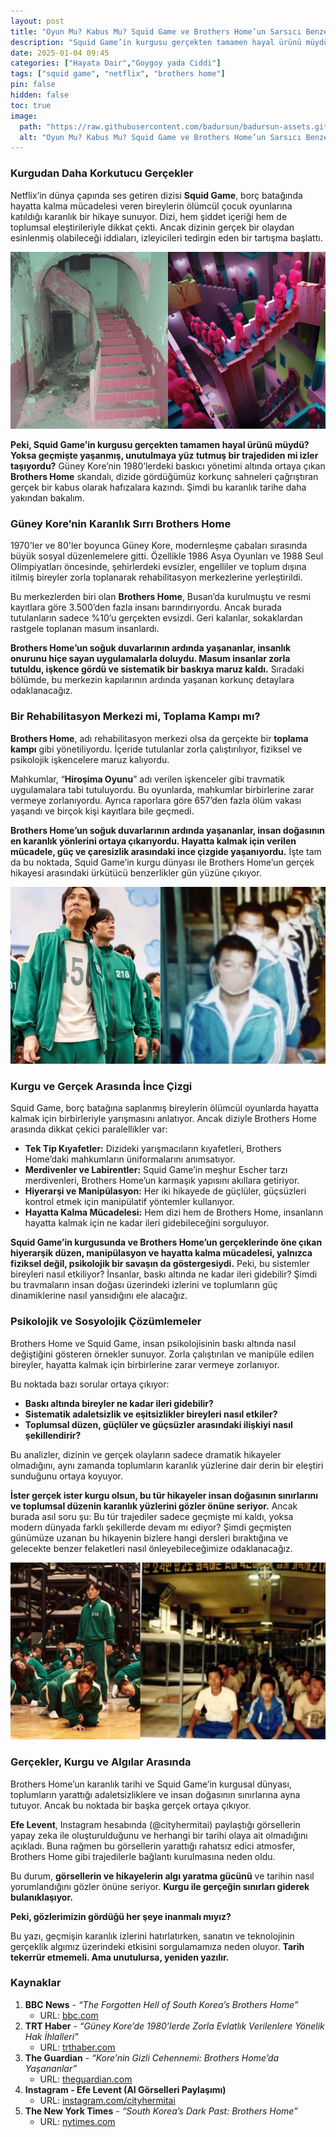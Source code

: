 ```yaml
---
layout: post
title: "Oyun Mu? Kabus Mu? Squid Game ve Brothers Home’un Sarsıcı Benzerlikleri"
description: "Squid Game’in kurgusu gerçekten tamamen hayal ürünü müydü? Yoksa geçmişte yaşanmış, unutulmaya yüz tutmuş bir trajediden mi izler taşıyordu?"
date: 2025-01-04 09:45
categories: ["Hayata Dair","Goygoy yada Ciddi"]
tags: ["squid game", "netflix", "brothers home"]
pin: false
hidden: false
toc: true
image:
  path: "https://raw.githubusercontent.com/badursun/badursun-assets.github.io/refs/heads/main/img/oyun-mu-kabus-mu-squid-game-ve-brothers-homeun-sarsici-benzerlikleri-677a596454e5c.webp"
  alt: "Oyun Mu? Kabus Mu? Squid Game ve Brothers Home’un Sarsıcı Benzerlikleri"
---
```


### Kurgudan Daha Korkutucu Gerçekler
Netflix’in dünya çapında ses getiren dizisi **Squid Game**, borç batağında hayatta kalma mücadelesi veren bireylerin ölümcül çocuk oyunlarına katıldığı karanlık bir hikaye sunuyor. Dizi, hem şiddet içeriği hem de toplumsal eleştirileriyle dikkat çekti. Ancak dizinin gerçek bir olaydan esinlenmiş olabileceği iddiaları, izleyicileri tedirgin eden bir tartışma başlattı.  

![Image](https://raw.githubusercontent.com/badursun/badursun-assets.github.io/refs/heads/main/img/squid-game-brothers-home-1-677a5adbc9f83.webp)

**Peki, Squid Game’in kurgusu gerçekten tamamen hayal ürünü müydü? Yoksa geçmişte yaşanmış, unutulmaya yüz tutmuş bir trajediden mi izler taşıyordu?** Güney Kore’nin 1980’lerdeki baskıcı yönetimi altında ortaya çıkan **Brothers Home** skandalı, dizide gördüğümüz korkunç sahneleri çağrıştıran gerçek bir kabus olarak hafızalara kazındı. Şimdi bu karanlık tarihe daha yakından bakalım.  

### Güney Kore’nin Karanlık Sırrı Brothers Home
1970'ler ve 80'ler boyunca Güney Kore, modernleşme çabaları sırasında büyük sosyal düzenlemelere gitti. Özellikle 1986 Asya Oyunları ve 1988 Seul Olimpiyatları öncesinde, şehirlerdeki evsizler, engelliler ve toplum dışına itilmiş bireyler zorla toplanarak rehabilitasyon merkezlerine yerleştirildi.  

Bu merkezlerden biri olan **Brothers Home**, Busan’da kurulmuştu ve resmi kayıtlara göre 3.500’den fazla insanı barındırıyordu. Ancak burada tutulanların sadece %10’u gerçekten evsizdi. Geri kalanlar, sokaklardan rastgele toplanan masum insanlardı.  

**Brothers Home’un soğuk duvarlarının ardında yaşananlar, insanlık onurunu hiçe sayan uygulamalarla doluydu. Masum insanlar zorla tutuldu, işkence gördü ve sistematik bir baskıya maruz kaldı.** Sıradaki bölümde, bu merkezin kapılarının ardında yaşanan korkunç detaylara odaklanacağız.  

### Bir Rehabilitasyon Merkezi mi, Toplama Kampı mı?
**Brothers Home**, adı rehabilitasyon merkezi olsa da gerçekte bir **toplama kampı** gibi yönetiliyordu. İçeride tutulanlar zorla çalıştırılıyor, fiziksel ve psikolojik işkencelere maruz kalıyordu.  

Mahkumlar, “**Hiroşima Oyunu**” adı verilen işkenceler gibi travmatik uygulamalara tabi tutuluyordu. Bu oyunlarda, mahkumlar birbirlerine zarar vermeye zorlanıyordu. Ayrıca raporlara göre 657’den fazla ölüm vakası yaşandı ve birçok kişi kayıtlara bile geçmedi.  

**Brothers Home’un soğuk duvarlarının ardında yaşananlar, insan doğasının en karanlık yönlerini ortaya çıkarıyordu. Hayatta kalmak için verilen mücadele, güç ve çaresizlik arasındaki ince çizgide yaşanıyordu.** İşte tam da bu noktada, Squid Game’in kurgu dünyası ile Brothers Home’un gerçek hikayesi arasındaki ürkütücü benzerlikler gün yüzüne çıkıyor.  

![Image](https://raw.githubusercontent.com/badursun/badursun-assets.github.io/refs/heads/main/img/squid-game-brothers-home-2-677a5adbbf639.webp)

### Kurgu ve Gerçek Arasında İnce Çizgi
Squid Game, borç batağına saplanmış bireylerin ölümcül oyunlarda hayatta kalmak için birbirleriyle yarışmasını anlatıyor. Ancak diziyle Brothers Home arasında dikkat çekici paralellikler var:  

- **Tek Tip Kıyafetler:** Dizideki yarışmacıların kıyafetleri, Brothers Home’daki mahkumların üniformalarını anımsatıyor.  
- **Merdivenler ve Labirentler:** Squid Game’in meşhur Escher tarzı merdivenleri, Brothers Home’un karmaşık yapısını akıllara getiriyor.  
- **Hiyerarşi ve Manipülasyon:** Her iki hikayede de güçlüler, güçsüzleri kontrol etmek için manipülatif yöntemler kullanıyor.  
- **Hayatta Kalma Mücadelesi:** Hem dizi hem de Brothers Home, insanların hayatta kalmak için ne kadar ileri gidebileceğini sorguluyor.  

**Squid Game’in kurgusunda ve Brothers Home’un gerçeklerinde öne çıkan hiyerarşik düzen, manipülasyon ve hayatta kalma mücadelesi, yalnızca fiziksel değil, psikolojik bir savaşın da göstergesiydi.** Peki, bu sistemler bireyleri nasıl etkiliyor? İnsanlar, baskı altında ne kadar ileri gidebilir? Şimdi bu travmaların insan doğası üzerindeki izlerini ve toplumların güç dinamiklerine nasıl yansıdığını ele alacağız.  

### Psikolojik ve Sosyolojik Çözümlemeler
Brothers Home ve Squid Game, insan psikolojisinin baskı altında nasıl değiştiğini gösteren örnekler sunuyor. Zorla çalıştırılan ve manipüle edilen bireyler, hayatta kalmak için birbirlerine zarar vermeye zorlanıyor.  

Bu noktada bazı sorular ortaya çıkıyor:  
- **Baskı altında bireyler ne kadar ileri gidebilir?**  
- **Sistematik adaletsizlik ve eşitsizlikler bireyleri nasıl etkiler?**  
- **Toplumsal düzen, güçlüler ve güçsüzler arasındaki ilişkiyi nasıl şekillendirir?**  

Bu analizler, dizinin ve gerçek olayların sadece dramatik hikayeler olmadığını, aynı zamanda toplumların karanlık yüzlerine dair derin bir eleştiri sunduğunu ortaya koyuyor.  

**İster gerçek ister kurgu olsun, bu tür hikayeler insan doğasının sınırlarını ve toplumsal düzenin karanlık yüzlerini gözler önüne seriyor.** Ancak burada asıl soru şu: Bu tür trajediler sadece geçmişte mi kaldı, yoksa modern dünyada farklı şekillerde devam mı ediyor? Şimdi geçmişten günümüze uzanan bu hikayenin bizlere hangi dersleri bıraktığına ve gelecekte benzer felaketleri nasıl önleyebileceğimize odaklanacağız.  

![Image](https://raw.githubusercontent.com/badursun/badursun-assets.github.io/refs/heads/main/img/squid-game-brothers-home-3-677a5adec31dc.webp)

### Gerçekler, Kurgu ve Algılar Arasında
Brothers Home’un karanlık tarihi ve Squid Game’in kurgusal dünyası, toplumların yarattığı adaletsizliklere ve insan doğasının sınırlarına ayna tutuyor. Ancak bu noktada bir başka gerçek ortaya çıkıyor.  

**Efe Levent**, Instagram hesabında (@cityhermitai) paylaştığı görsellerin yapay zeka ile oluşturulduğunu ve herhangi bir tarihi olaya ait olmadığını açıkladı. Buna rağmen bu görsellerin yarattığı rahatsız edici atmosfer, Brothers Home gibi trajedilerle bağlantı kurulmasına neden oldu.  

Bu durum, **görsellerin ve hikayelerin algı yaratma gücünü** ve tarihin nasıl yorumlandığını gözler önüne seriyor. **Kurgu ile gerçeğin sınırları giderek bulanıklaşıyor.**  

**Peki, gözlerimizin gördüğü her şeye inanmalı mıyız?**  

Bu yazı, geçmişin karanlık izlerini hatırlatırken, sanatın ve teknolojinin gerçeklik algımız üzerindeki etkisini sorgulamamıza neden oluyor. **Tarih tekerrür etmemeli. Ama unutulursa, yeniden yazılır.**

### Kaynaklar

1. **BBC News** - *“The Forgotten Hell of South Korea’s Brothers Home”*  
   - URL: [bbc.com](https://www.bbc.com/news/world-asia-52797527)  
2. **TRT Haber** - *“Güney Kore’de 1980’lerde Zorla Evlatlık Verilenlere Yönelik Hak İhlalleri”*  
   - URL: [trthaber.com](https://www.trthaber.com/haber/dunya/guney-korede-1980lerde-zorla-evlatlik-verilenlere-yonelik-hak-ihlallerinde-yeni-kanitlara-ulasildi-876781.html)  
3. **The Guardian** - *“Kore’nin Gizli Cehennemi: Brothers Home’da Yaşananlar”*  
   - URL: [theguardian.com](https://www.theguardian.com/world/2012/jul/11/south-korea-brothers-home-scandal)  
4. **Instagram - Efe Levent (AI Görselleri Paylaşımı)**  
   - URL: [instagram.com/cityhermitai](https://www.instagram.com/cityhermitai)  
5. **The New York Times** - *“South Korea’s Dark Past: Brothers Home”*  
   - URL: [nytimes.com](https://www.nytimes.com/1987/02/13/world/s-korean-camp-is-blamed-in-deaths.html)  
